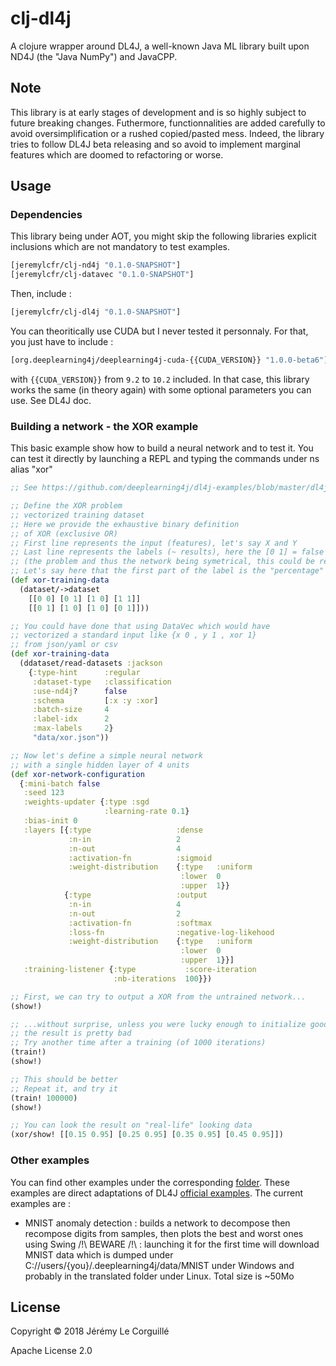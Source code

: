 # clj-dl4j

A clojure wrapper around DL4J, a well-known Java ML library built
upon ND4J (the "Java NumPy") and JavaCPP.

## Note

This library is at early stages of development and is so highly subject to future
breaking changes.
Futhermore, functionnalities are added carefully to avoid oversimplification or a rushed
copied/pasted mess. Indeed, the library tries to follow DL4J beta releasing and so avoid
to implement marginal features which are doomed to refactoring or worse.

## Usage

### Dependencies

This library being under AOT, you might skip the following libraries
explicit inclusions which are not mandatory to test examples.

```clojure
[jeremylcfr/clj-nd4j "0.1.0-SNAPSHOT"]
[jeremylcfr/clj-datavec "0.1.0-SNAPSHOT"]
```

Then, include :

```clojure
[jeremylcfr/clj-dl4j "0.1.0-SNAPSHOT"]
```

You can theoritically use CUDA but I never tested it personnaly. For that, you
just have to include :

```clojure
[org.deeplearning4j/deeplearning4j-cuda-{{CUDA_VERSION}} "1.0.0-beta6"]
```

with `{{CUDA_VERSION}}` from `9.2` to `10.2` included.
In that case, this library works the same (in theory again) with some optional
parameters you can use. See DL4J doc.

### Building a network - the XOR example

This basic example show how to build a neural network
and to test it.
You can test it directly by launching a REPL and typing
the commands under ns alias "xor"

```clojure
;; See https://github.com/deeplearning4j/dl4j-examples/blob/master/dl4j-examples/src/main/java/org/deeplearning4j/examples/feedforward/xor/XorExample.java

;; Define the XOR problem
;; vectorized training dataset
;; Here we provide the exhaustive binary definition
;; of XOR (exclusive OR)
;; First line represents the input (features), let's say X and Y
;; Last line represents the labels (~ results), here the [0 1] = false and [1 0] = true
;; (the problem and thus the network being symetrical, this could be reverted)
;; Let's say here that the first part of the label is the "percentage" of falseness
(def xor-training-data
  (dataset/->dataset
    [[0 0] [0 1] [1 0] [1 1]]
    [[0 1] [1 0] [1 0] [0 1]]))

;; You could have done that using DataVec which would have
;; vectorized a standard input like {x 0 , y 1 , xor 1}
;; from json/yaml or csv
(def xor-training-data
  (ddataset/read-datasets :jackson
    {:type-hint      :regular
     :dataset-type   :classification
     :use-nd4j?      false
     :schema         [:x :y :xor]
     :batch-size     4
     :label-idx      2
     :max-labels     2}
     "data/xor.json"))

;; Now let's define a simple neural network
;; with a single hidden layer of 4 units
(def xor-network-configuration
  {:mini-batch false
   :seed 123
   :weights-updater {:type :sgd
                     :learning-rate 0.1}
   :bias-init 0
   :layers [{:type                   :dense
             :n-in                   2
             :n-out                  4
             :activation-fn          :sigmoid
             :weight-distribution    {:type   :uniform
                                      :lower  0
                                      :upper  1}}
            {:type                   :output
             :n-in                   4
             :n-out                  2
             :activation-fn          :softmax
             :loss-fn                :negative-log-likehood
             :weight-distribution    {:type   :uniform
                                      :lower  0
                                      :upper  1}}]
   :training-listener {:type           :score-iteration
                       :nb-iterations  100}})

;; First, we can try to output a XOR from the untrained network...
(show!)

;; ...without surprise, unless you were lucky enough to initialize good weights,
;; the result is pretty bad
;; Try another time after a training (of 1000 iterations)
(train!)
(show!)

;; This should be better
;; Repeat it, and try it
(train! 100000)
(show!)

;; You can look the result on "real-life" looking data
(xor/show! [[0.15 0.95] [0.25 0.95] [0.35 0.95] [0.45 0.95]])
```

### Other examples

You can find other examples under the corresponding [folder](src/clojure/clj_dl4j/examples).
These examples are direct adaptations of DL4J [official examples](https://github.com/eclipse/deeplearning4j-examples).
The current examples are :
- MNIST anomaly detection : builds a network to decompose then recompose digits from samples, then plots the best and worst
                            ones using Swing
                            /!\ BEWARE /!\ : launching it for the first time will download MNIST data which is dumped under
                                             C://users/{you}/.deeplearning4j/data/MNIST under Windows and probably in the translated
                                             folder under Linux. Total size is ~50Mo


## License

Copyright © 2018 Jérémy Le Corguillé

Apache License 2.0

